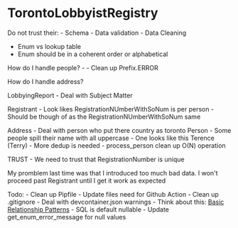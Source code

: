 # TorontoLobbyistRegistry

Do not trust their:
    - Schema
    - Data validation
    - Data Cleaning

- Enum vs lookup table
- Enum should be in a coherent order or alphabetical


How do I handle people?
    - 
    - Clean up Prefix.ERROR

How do I handle address?

LobbyingReport
    - Deal with Subject Matter

Registrant
    - Look likes RegistrationNUmberWithSoNum is per person
    - Should be though of as the RegistrationNUmberWithSoNum same
    
Address 
    - Deal with person who put there country as toronto
Person
    - Some people spill their name with all uppercase 
    - One looks like this Terence (Terry)
    - More dedup is needed
    - process_person clean up O(N) operation

TRUST
    - We need to trust that RegistrationNumber is unique

My promblem last time was that I introduced too much bad data. I won't proceed past  Registrant until I get it work as expected

Todo:
    - Clean up Pipfile
    - Update files need for Github Action
    - Clean up .gitignore
    - Deal with devcontainer.json warnings
    - Think about this: [Basic Relationship Patterns](https://docs.sqlalchemy.org/en/20/orm/basic_relationships.html)
    - SQL is default nullable
    - Update get_enum_error_message for null values


